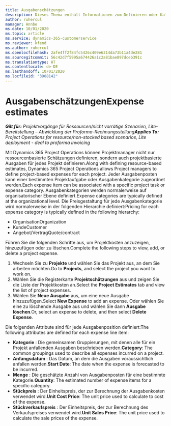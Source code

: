 ```yaml
---
title: Ausgabenschätzungen
description: Dieses Thema enthält Informationen zum Definieren oder Kalkulieren projektbasierter Ausgaben.
author: ruhercul
manager: Annbe
ms.date: 10/01/2020
ms.topic: article
ms.service: dynamics-365-customerservice
ms.reviewer: kfend
ms.author: ruhercul
ms.openlocfilehash: 2afe4ff2f84fc5426c409e6314da73b11a4de281
ms.sourcegitcommit: 56c42d7f5995a674426a1c2a81bae897dceb391c
ms.translationtype: HT
ms.contentlocale: de-DE
ms.lasthandoff: 10/01/2020
ms.locfileid: "3908142"
---
```

# <a name="expense-estimates"></a><span data-ttu-id="c06cc-103">Ausgabenschätzungen</span><span class="sxs-lookup"><span data-stu-id="c06cc-103">Expense estimates</span></span>
<span data-ttu-id="c06cc-104">_**Gilt für:** Projektvorgänge für Ressourcen/nicht vorrätige Szenarien, Lite-Bereitstellung – Abwicklung der Proforma-Rechnungsstellung_</span><span class="sxs-lookup"><span data-stu-id="c06cc-104">_**Applies To:** Project Operations for resource/non-stocked based scenarios, Lite deployment - deal to proforma invoicing_</span></span>

<span data-ttu-id="c06cc-105">Mit Dynamics 365 Project Operations können Projektmanager nicht nur ressourcenbasierte Schätzungen definieren, sondern auch projektbasierte Ausgaben für jedes Projekt definieren.</span><span class="sxs-lookup"><span data-stu-id="c06cc-105">Along with defining resource-based estimates, Dynamics 365 Project Operations allows Project managers to define project-based expenses for each project.</span></span> <span data-ttu-id="c06cc-106">Jeder Ausgabenposten kann einer bestimmten Projektaufgabe oder Ausgabenkategorie zugeordnet werden.</span><span class="sxs-lookup"><span data-stu-id="c06cc-106">Each expense item can be associated with a specific project task or expense category.</span></span> <span data-ttu-id="c06cc-107">Ausgabenkategorien werden normalerweise auf organisatorischer Ebene definiert.</span><span class="sxs-lookup"><span data-stu-id="c06cc-107">Expense categories are typically defined at the organizational level.</span></span> <span data-ttu-id="c06cc-108">Die Preisgestaltung für jede Ausgabenkategorie wird normalerweise in der folgenden Hierarchie definiert:</span><span class="sxs-lookup"><span data-stu-id="c06cc-108">Pricing for each expense category is typically defined in the following hierarchy:</span></span>

- <span data-ttu-id="c06cc-109">Organisation</span><span class="sxs-lookup"><span data-stu-id="c06cc-109">Organization</span></span>
- <span data-ttu-id="c06cc-110">Kunde</span><span class="sxs-lookup"><span data-stu-id="c06cc-110">Customer</span></span>
- <span data-ttu-id="c06cc-111">Angebot/Vertrag</span><span class="sxs-lookup"><span data-stu-id="c06cc-111">Quote/contract</span></span>

<span data-ttu-id="c06cc-112">Führen Sie die folgenden Schritte aus, um Projektkosten anzuzeigen, hinzuzufügen oder zu löschen.</span><span class="sxs-lookup"><span data-stu-id="c06cc-112">Complete the following steps to view, add, or delete a project expense.</span></span>

1. <span data-ttu-id="c06cc-113">Wechseln Sie zu **Projekte** und wählen Sie das Projekt aus, an dem Sie arbeiten möchten.</span><span class="sxs-lookup"><span data-stu-id="c06cc-113">Go to **Projects**, and select the project you want to work on.</span></span>
2. <span data-ttu-id="c06cc-114">Wählen Sie die Registerkarte **Projektschätzungen** aus und zeigen Sie die Liste der Projektkosten an.</span><span class="sxs-lookup"><span data-stu-id="c06cc-114">Select the **Project Estimates** tab and view the list of project expenses.</span></span>
3. <span data-ttu-id="c06cc-115">Wählen Sie **Neue Ausgabe** aus, um eine neue Ausgabe hinzuzufügen.</span><span class="sxs-lookup"><span data-stu-id="c06cc-115">Select **New Expense** to add an expense.</span></span> <span data-ttu-id="c06cc-116">Oder wählen Sie eine zu löschende Ausgabe aus und wählen Sie dann **Ausgabe löschen**.</span><span class="sxs-lookup"><span data-stu-id="c06cc-116">Or, select an expense to delete, and then select **Delete Expense**.</span></span>

<span data-ttu-id="c06cc-117">Die folgenden Attribute sind für jede Ausgabenposition definiert:</span><span class="sxs-lookup"><span data-stu-id="c06cc-117">The following attributes are defined for each expense line item:</span></span>

- <span data-ttu-id="c06cc-118">**Kategorie** : Die gemeinsamen Gruppierungen, mit denen alle für ein Projekt anfallenden Ausgaben beschrieben werden.</span><span class="sxs-lookup"><span data-stu-id="c06cc-118">**Category**: The common groupings used to describe all expenses incurred on a project.</span></span>
- <span data-ttu-id="c06cc-119">**Anfangsdatum** : Das Datum, an dem die Ausgaben voraussichtlich anfallen werden.</span><span class="sxs-lookup"><span data-stu-id="c06cc-119">**Start Date**: The date when the expense is forecasted to be incurred.</span></span>
- <span data-ttu-id="c06cc-120">**Menge** : Die geschätzte Anzahl von Ausgabenposten für eine bestimmte Kategorie.</span><span class="sxs-lookup"><span data-stu-id="c06cc-120">**Quantity**: The estimated number of expense items for a specific category.</span></span>
- <span data-ttu-id="c06cc-121">**Stückpreis** : Der Einheitspreis, der zur Berechnung der Ausgabenkosten verwendet wird.</span><span class="sxs-lookup"><span data-stu-id="c06cc-121">**Unit Cost Price**: The unit price used to calculate to cost of the expense.</span></span>
- <span data-ttu-id="c06cc-122">**Stückverkaufspreis** : Der Einheitspreis, der zur Berechnung des Verkaufspreises verwendet wird.</span><span class="sxs-lookup"><span data-stu-id="c06cc-122">**Unit Sales Price**: The unit price used to calculate the sale prices of the expense.</span></span>

